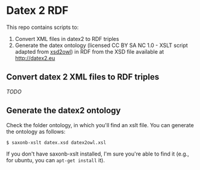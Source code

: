 # Datex 2 RDF

This repo contains scripts to:
 1. Convert XML files in datex2 to RDF triples
 2. Generate the datex ontology (licensed CC BY SA NC 1.0 - XSLT script adapted from [xsd2owl](http://rhizomik.net/html/redefer/xsd2owl/)) in RDF from the XSD file available at http://datex2.eu

## Convert datex 2 XML files to RDF triples

_TODO_

## Generate the datex2 ontology

Check the folder ontology, in which you'll find an xslt file. You can generate the ontology as follows:

```bash
$ saxonb-xslt datex.xsd datex2owl.xsl
```

If you don't have saxonb-xslt installed, I'm sure you're able to find it (e.g., for ubuntu, you can `apt-get install` it).
